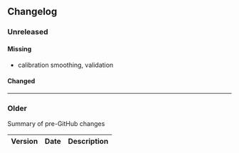 ## Changelog

### Unreleased

#### Missing

- calibration smoothing, validation

#### Changed

---

### Older
Summary of pre-GitHub changes

| Version | Date | Description |
| --- | --- | --- |












